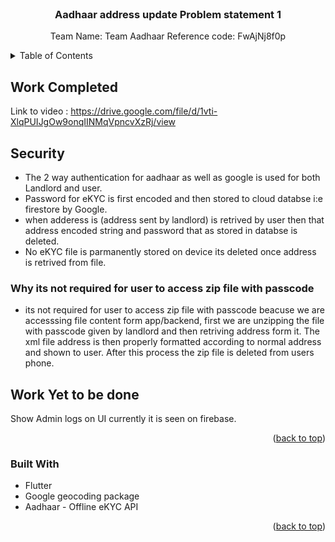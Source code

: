 <div id="top"></div>



<!-- PROJECT LOGO -->
<br />
<div align="center">
  

  <h3 align="center">Aadhaar address update Problem statement 1</h3>

  <p align="center">
    Team Name: Team Aadhaar
    Reference code: FwAjNj8f0p

  
   
  </p>
</div>



<!-- TABLE OF CONTENTS -->
<details>
  <summary>Table of Contents</summary>
  <ol>
    <li>
      <a href="#about-the-project">Work Completed</a>
      <ul>
        <li><a href="#built-with">Built With</a></li>
      </ul>
    </li>
    <li>
      <a href="#getting-started">Getting Started</a>
      <ul>
        <li><a href="#prerequisites">Prerequisites</a></li>
        <li><a href="#installation">Installation</a></li>
      </ul>
    </li>
   
   
  </ol>
</details>




<!-- ABOUT THE PROJECT -->
## Work Completed



Link to video : https://drive.google.com/file/d/1vti-XlqPUIJgOw9onqIINMqVpncvXzRj/view

## Security

- The 2 way authentication for aadhaar as well as google is used for both Landlord and user.
- Password for eKYC is first encoded and then stored to cloud databse i:e firestore by Google.
- when adderess is (address sent by landlord) is retrived by user then that address encoded string and password that as stored in databse is deleted.
- No eKYC file is parmanently stored on device its deleted once address is retrived from file.


### Why its not required for user to access zip file with passcode
- its not required for user to access zip file with passcode beacuse we are accesssing file content form app/backend, first we are unzipping the file with passcode given by landlord and then retriving address form it. The xml file address is then properly formatted according to normal address and shown to user.
After this process the zip file is deleted from  users phone.


## Work Yet to be done

Show Admin logs on UI currently it is seen on firebase.













<p align="right">(<a href="#top">back to top</a>)</p>



### Built With



* Flutter
* Google geocoding package
* Aadhaar - Offline eKYC API


<p align="right">(<a href="#top">back to top</a>)</p>









[frontPage-screenshot]: https://drive.google.com/file/d/1vti-XlqPUIJgOw9onqIINMqVpncvXzRj/view










